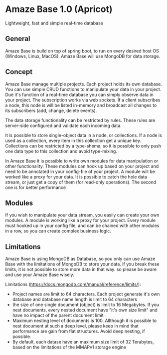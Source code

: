 # Amaze Base 1.0 (Apricot)
Lightweight, fast and simple real-time database

## General
Amaze Base is build on top of spring boot, to run on every desired host OS (Windows, Linux, MacOS). Amaze Base will use MongoDB for data storage.

## Concept
Amaze Base manage multiple projects. Each project holds its own database. You can use simple CRUD functions to manipulate your data in your project. Due it's function of a real-time database you can simply observe data in your project. The subscription works via web sockets. If a client subscribes a node, this node is will be listed in-memory and broadcast all changes to its subscribers (add, change, delete events).

The data storage functionality can be restricted by rules. These rules are server-side configured and validate each incoming data.

It is possible to store single-object data in a node, or collections. If a node is used as a collection, every item in this collection get a unique key. Collections can be restricted by a type-shema, so it is possible to only push one data type to this collection and avoid type-mixing.

In Amaze Base it is possible to write own modules for data manipulation or other functionality. These modules can hook up based on your project and need to be annotated in your config-file of your project. A module will be worked like a proxy for your data. It is possible to catch the hole data stream, or just get a copy of them (for read-only operations). The second one is for better performance

## Modules
If you wish to manipulate your data stream, you easily can create your own modules. A module is working like a proxy for your project. Every module must hooked up in your config file, and can be chained with other modules in a row, so you can create complex business logic.

## Limitations
Amaze Base is using MongoDB as Database, so you only can use Amaze Base with the limitations of MongoDB to store your data. If you break these limits, it is not possible to store more data in that way. so please be aware and use your Amaze Base wisely.

Limitations (https://docs.mongodb.com/manual/reference/limits/):
* Project names are limit to 64 characters. Each project generate it's own database and database name length is limit to 64 characters
* the size of one single document (object) is limit to 16 Megabytes. If you nest documents, every nested document have "it's own size limit" and have no impact of the parent document limit
* Maximum nesting level of documents is 100. Allthough it is possible to nest document at such a deep level, please keep in mind that performance are gain from flat structures. Avoid deep nesting, if possible.
* By default, each datase have an maximum size limit of 32 Terabytes, based on the limitations of the MMAPv1 storage engine


